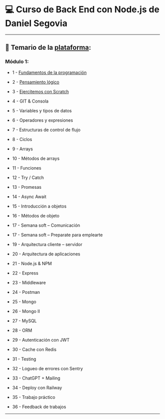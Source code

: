 # :computer: Curso de Back End con Node.js de Daniel Segovia

---

## :book: Temario de la [plataforma](https://danielsegovia.com/plataforma):

### Módulo 1:

- 1 - [Fundamentos de la programación](https://github.com/eugenia1984/BackEnd-Node.js-con-Daniel-Segovia/blob/main/teoria/01-fundamentos-de-la-programacion.md)

- 2 - [Pensamiento lógico](https://github.com/eugenia1984/BackEnd-Node.js-con-Daniel-Segovia/blob/main/teoria/02-pensamiento-logico.md)

- 3 - [Ejercitemos con Scratch](https://github.com/eugenia1984/BackEnd-Node.js-con-Daniel-Segovia/blob/main/teoria/03_ejercitemos_con_scratch.md)

- 4 - GIT & Consola

- 5 - Variables y tipos de datos

- 6 - Operadores y expresiones

- 7 - Estructuras de control de flujo

- 8 - Ciclos

- 9 - Arrays

- 10 - Métodos de arrays

- 11 - Funciones

- 12 - Try / Catch

- 13 - Promesas

- 14 - Async Await

- 15 - Introducción a objetos

- 16 - Métodos de objeto

- 17 - Semana soft – Comunicación

- 17 - Semana soft – Preparate para emplearte

- 19 - Arquitectura cliente – servidor

- 20 - Arquitectura de aplicaciones

- 21 - Node.js & NPM

- 22 - Express

- 23 - Middleware

- 24 - Postman

- 25 - Mongo

- 26 - Mongo II

- 27 - MySQL

- 28 - ORM

- 29 - Autenticación con JWT

- 30 - Cache con Redis

- 31 - Testing

- 32 - Logueo de errores con Sentry

- 33 - ChatGPT + Mailing

- 34 - Deploy con Railway

- 35 - Trabajo práctico

- 36 - Feedback de trabajos

---
